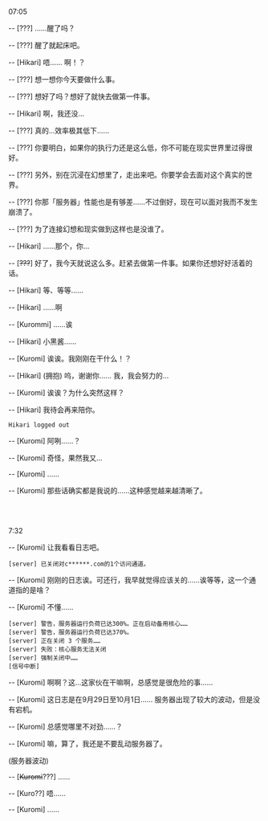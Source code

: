 07:05

-- [???] ……醒了吗？

-- [???] 醒了就起床吧。

-- [Hikari] 唔…… 啊！？

-- [???] 想一想你今天要做什么事。

-- [???] 想好了吗？想好了就快去做第一件事。

-- [Hikari] 啊，我还没…

-- [???] 真的…效率极其低下……

-- [???] 你要明白，如果你的执行力还是这么低，你不可能在现实世界里过得很好。

-- [???] 另外，别在沉浸在幻想里了，走出来吧。你要学会去面对这个真实的世界。

-- [???] 你那「服务器」性能也是有够差……不过倒好，现在可以面对我而不发生崩溃了。

-- [???] 为了连接幻想和现实做到这样也是没谁了。

-- [Hikari] ……那个，你…

-- [~~???~~] 好了，我今天就说这么多。赶紧去做第一件事。如果你还想好好活着的话。

-- [Hikari] 等、等等……

-- [Hikari] ……啊

-- [Kurommi] ……诶

-- [Hikari] 小黑酱……

-- [Kuromi] 诶诶。我刚刚在干什么！？

-- [Hikari] (拥抱) 呜，谢谢你…… 我，我会努力的…

-- [Kuromi] 诶诶？为什么突然这样？

-- [Hikari] 我待会再来陪你。

`Hikari logged out`

-- [Kuromi] 阿咧……？

-- [Kuromi] 奇怪，果然我又…

-- [Kuromi] ……

-- [Kuromi] 那些话确实都是我说的……这种感觉越来越清晰了。

<br/> </br>

7:32

-- [Kuromi] 让我看看日志吧。

`[server] 已关闭对c******.com的1个访问通道。`

-- [Kuromi] 刚刚的日志诶。可还行，我早就觉得应该关的……诶等等，这一个通道指的是啥？

-- [Kuromi] 不懂……

```
[server] 警告，服务器运行负荷已达300%。正在启动备用核心……
[server] 警告，服务器运行负荷已达370%。
[server] 正在关闭 3 个服务……
[server] 失败：核心服务无法关闭
[server] 强制关闭中……
[信号中断]
```

-- [Kuromi] 啊啊？这…这家伙在干嘛啊，总感觉是很危险的事……

-- [Kuromi] 这日志是在9月29日至10月1日…… 服务器出现了较大的波动，但是没有宕机。

-- [Kuromi] 总感觉哪里不对劲……？

-- [Kuromi] 嘛，算了，我还是不要乱动服务器了。

(服务器波动)

-- [~~Kuromi~~???] ……

-- [Kuro??] 唔……

-- [Kuromi] ……
